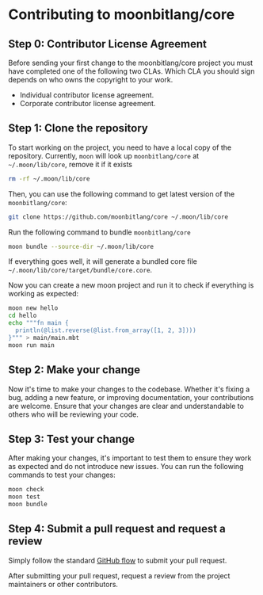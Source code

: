 # Contributing to moonbitlang/core

## Step 0: Contributor License Agreement

Before sending your first change to the moonbitlang/core project you must have completed one of the following two CLAs. Which CLA you should sign depends on who owns the copyright to your work.

- Individual contributor license agreement.
- Corporate contributor license agreement.


## Step 1: Clone the repository

To start working on the project, you need to have a local copy of the repository. Currently, `moon` will look up `moonbitlang/core` at `~/.moon/lib/core`, remove it if it exists

```bash
rm -rf ~/.moon/lib/core
```

Then, you can use the following command to get latest version of the `moonbitlang/core`:

```bash
git clone https://github.com/moonbitlang/core ~/.moon/lib/core
```

Run the following command to bundle `moonbitlang/core`

```bash
moon bundle --source-dir ~/.moon/lib/core
```

If everything goes well, it will generate a bundled core file `~/.moon/lib/core/target/bundle/core.core`.

Now you can create a new moon project and run it to check if everything is working as expected:

```bash
moon new hello
cd hello
echo """fn main {
  println(@list.reverse(@list.from_array([1, 2, 3])))
}""" > main/main.mbt
moon run main
```


## Step 2: Make your change

Now it's time to make your changes to the codebase. Whether it's fixing a bug, adding a new feature, or improving documentation, your contributions are welcome. Ensure that your changes are clear and understandable to others who will be reviewing your code.

## Step 3: Test your change

After making your changes, it's important to test them to ensure they work as expected and do not introduce new issues. You can run the following commands to test your changes:

```bash
moon check
moon test
moon bundle
```

## Step 4: Submit a pull request and request a review

Simply follow the standard [GitHub flow](https://docs.github.com/en/get-started/using-github/github-flow) to submit your pull request. 

After submitting your pull request, request a review from the project maintainers or other contributors. 
